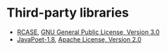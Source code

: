 Third-party libraries
======

* [RCASE](https://github.com/ualegre/rcase), [GNU General Public License, Version 3.0](https://www.gnu.org/licenses/gpl-3.0.en.html)
* [JavaPoet-1.8](https://github.com/square/javapoet), [Apache License, Version 2.0](http://www.apache.org/licenses/LICENSE-2.0)
